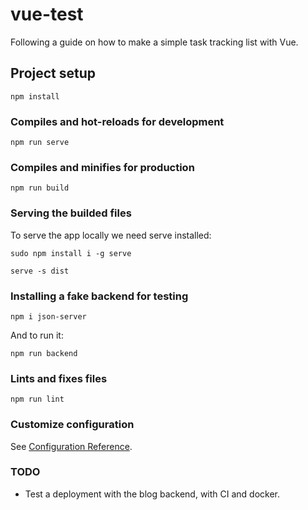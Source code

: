 # vue-test

Following a guide on how to make a simple task tracking list with Vue.

## Project setup
```
npm install
```

### Compiles and hot-reloads for development
```
npm run serve
```

### Compiles and minifies for production
```
npm run build
```

### Serving the builded files
To serve the app locally we need serve installed:
```
sudo npm install i -g serve
```

```
serve -s dist
```

### Installing a fake backend for testing
```
npm i json-server
```
And to run it:
```
npm run backend
```


### Lints and fixes files
```
npm run lint
```

### Customize configuration
See [Configuration Reference](https://cli.vuejs.org/config/).


### TODO
- Test a deployment with the blog backend, with CI and docker.

